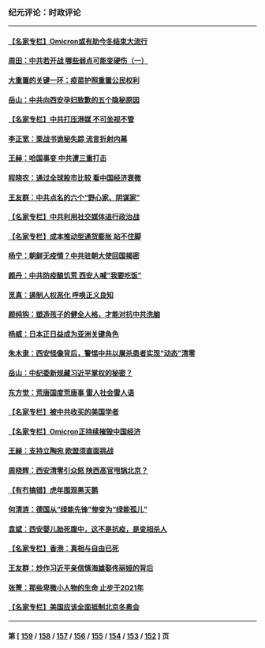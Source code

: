 ### 纪元评论：时政评论
---
#### [【名家专栏】Omicron或有助今冬结束大流行](../../pages/nsc1025/n13491194.md) 
#### [周田：中共若开战 哪些弱点可能变硬伤（一）](../../pages/nsc1025/n13491030.md) 
#### [大重置的关键一环：疫苗护照重置公民权利](../../pages/nsc1025/n13490962.md) 
#### [岳山：中共向西安孕妇致歉的五个隐秘原因](../../pages/nsc1025/n13490770.md) 
#### [【名家专栏】中共打压港媒 不可坐视不管](../../pages/nsc1025/n13490471.md) 
#### [李正宽：栗战书诡秘失踪 流言折射内幕](../../pages/nsc1025/n13490019.md) 
#### [王赫：哈国事变 中共遭三重打击](../../pages/nsc1025/n13489399.md) 
#### [程晓农：通过全球股市比较 看中国经济衰微](../../pages/nsc1025/n13489223.md) 
#### [王友群：中共点名的六个“野心家、阴谋家”](../../pages/nsc1025/n13489448.md) 
#### [【名家专栏】中共利用社交媒体进行政治战](../../pages/nsc1025/n13488559.md) 
#### [【名家专栏】成本推动型通货膨胀 站不住脚](../../pages/nsc1025/n13488716.md) 
#### [杨宁：朝鲜无疫情？中共驻朝大使回国揭密](../../pages/nsc1025/n13489104.md) 
#### [颜丹：中共防疫酿饥荒 西安人喊“我要吃饭”](../../pages/nsc1025/n13489064.md) 
#### [觅真：遏制人权恶化 呼唤正义良知](../../pages/nsc1025/n13488648.md) 
#### [颜纯钩：塑造孩子的健全人格，才能对抗中共洗脑](../../pages/nsc1025/n13488545.md) 
#### [杨威：日本正日益成为亚洲关键角色](../../pages/nsc1025/n13487497.md) 
#### [朱木隶：西安怪像背后，警惕中共以屠杀患者实现“动态”清零](../../pages/nsc1025/n13486898.md) 
#### [岳山：中纪委新规藏习近平掌权的秘密？](../../pages/nsc1025/n13486505.md) 
#### [东方觉：荒唐国度荒唐事 雷人社会雷人语](../../pages/nsc1025/n13486754.md) 
#### [【名家专栏】被中共收买的美国学者](../../pages/nsc1025/n13486382.md) 
#### [【名家专栏】Omicron正持续摧毁中国经济](../../pages/nsc1025/n13486168.md) 
#### [王赫：支持立陶宛 欧盟须直面挑战](../../pages/nsc1025/n13484994.md) 
#### [周晓辉：西安清零引众怒 陕西高官甩锅北京？](../../pages/nsc1025/n13484627.md) 
#### [【有冇搞错】虎年围观黑天鹅](../../pages/nsc1025/n13484632.md) 
#### [何清涟：德国从“绿能先锋”惨变为“绿能孤儿”](../../pages/nsc1025/n13486060.md) 
#### [袁斌：西安婴儿胎死腹中，这不是抗疫，是变相杀人](../../pages/nsc1025/n13485938.md) 
#### [【名家专栏】香港：真相与自由已死](../../pages/nsc1025/n13483739.md) 
#### [王友群：炒作习近平亲信慎海雄娶佟丽娅的背后](../../pages/nsc1025/n13484511.md) 
#### [张菁：那些卑微小人物的生命 止步于2021年](../../pages/nsc1025/n13484570.md) 
#### [【名家专栏】美国应该全面抵制北京冬奥会](../../pages/nsc1025/n13483748.md) 

---
#### 第 [ [159](./159.md) / [158](./158.md) / [157](./157.md) / [156](./156.md) / [155](./155.md) / [154](./154.md) / [153](./153.md) / [152](./152.md) ] 页
